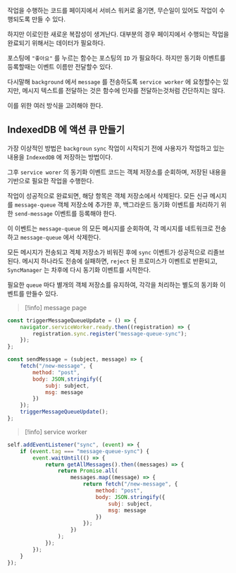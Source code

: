 
작업을 수행하는 코드를 페이지에서 서비스 워커로 옮기면, 무슨일이 있어도 작업이 수행되도록 만들 수 있다.

하지만 이로인한 새로운 복잡성이 생겨난다.
대부분의 경우 페이지에서 수행되는 작업을 완료되기 위해서는 데이터가 필요하다.

포스팅에 `"좋아요"` 를 누르는 함수는 포스팅의 `ID` 가 필요하다.
하지만 동기화 이벤트를 등록할때는 이벤트 이름만 전달할수 있다.

다시말해 `background` 에서 `message` 를 전송하도록 `service worker` 에 요청할수는 있지만, 메시지 텍스트를 전달하는 것은 함수에 인자를 전달하는것처럼 간단하지는 않다.

이를 위한 여러 방식을 고려해야 한다.

## IndexedDB 에 액션 큐 만들기

가장 이상적인 방법은 `backgroun` `sync` 작업이 시작되기 전에 사용자가 작업하고 있는 내용을 `IndexedDB` 에 저장하는 방법이다.

그후 `service worer` 의 동기화 이벤트 코드는 객체 저장소를 순회하며, 저장된 내용을 기반으로 필요한 작업을 수행한다.

작업이 성공적으로 완료되면, 해당 항목은 객체 저장소에서 삭제된다.
모든 신규 메시지를 `message-queue` 객체 저장소에 추가한 후, 백그라운드 동기화 이벤트를 처리하기 위한 `send-message` 이벤트를 등록해야 한다.

이 이벤트는 `message-queue` 의 모든 메시지를 순회하여, 각 메시지를 네트워크로 전송하고 `message-queue` 에서 삭제한다.

모든 메시지가 전송되고 겍체 저장소가 비워진 후에 `sync` 이벤트가 성공적으로 리졸브된다.
메시지 하나라도 전송에 실패하면, `reject` 된 프로미스가 이벤트로 반환되고, `SyncManager` 는 차후에 다시 동기화 이벤트를 시작한다.

필요한 `queue` 마다 별개의 객체 저장소를 유지하여, 각각을 처리하는 별도의 동기화 이벤트를 만들수 있다.

>[!info] message page
```js
const triggerMessageQueueUpdate = () => {
	navigator.serviceWorker.ready.then((registration) => {
		registration.sync.register("message-queue-sync");	
	});
};

const sendMessage = (subject, message) => {
	fetch("/new-message", {
		method: "post",
		body: JSON,stringify({
			subj: subject, 
			msg: message
		})
	});
	triggerMessageQueueUpdate();
};
```

>[!info] service worker
```js
self.addEventListener("sync", (event) => {
	if (event.tag === "message-queue-sync") {
		event.waitUntil(() => {
			return getAllMessages().then((messages) => {
				return Promise.all(
					messages.map((message) => {
						return fetch("/new-message", {
							method: "post",
							body: JSON.stringify({
								subj: subject,
								msg: message
							})
						});
					})
				);
			});
		});
	}
});
```
